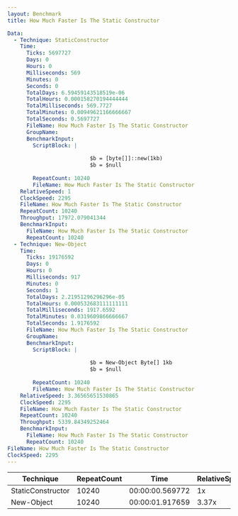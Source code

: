 ```yaml
---
layout: Benchmark
title: How Much Faster Is The Static Constructor

Data: 
  - Technique: StaticConstructor
    Time: 
      Ticks: 5697727
      Days: 0
      Hours: 0
      Milliseconds: 569
      Minutes: 0
      Seconds: 0
      TotalDays: 6.59459143518519e-06
      TotalHours: 0.000158270194444444
      TotalMilliseconds: 569.7727
      TotalMinutes: 0.00949621166666667
      TotalSeconds: 0.5697727
      FileName: How Much Faster Is The Static Constructor
      GroupName: 
      BenchmarkInput: 
        ScriptBlock: |
          
                          $b = [byte[]]::new(1kb)
                          $b = $null
                      
        RepeatCount: 10240
        FileName: How Much Faster Is The Static Constructor
    RelativeSpeed: 1
    ClockSpeed: 2295
    FileName: How Much Faster Is The Static Constructor
    RepeatCount: 10240
    Throughput: 17972.079041344
    BenchmarkInput: 
      FileName: How Much Faster Is The Static Constructor
      RepeatCount: 10240
  - Technique: New-Object
    Time: 
      Ticks: 19176592
      Days: 0
      Hours: 0
      Milliseconds: 917
      Minutes: 0
      Seconds: 1
      TotalDays: 2.21951296296296e-05
      TotalHours: 0.000532683111111111
      TotalMilliseconds: 1917.6592
      TotalMinutes: 0.0319609866666667
      TotalSeconds: 1.9176592
      FileName: How Much Faster Is The Static Constructor
      GroupName: 
      BenchmarkInput: 
        ScriptBlock: |
          
                          $b = New-Object Byte[] 1kb
                          $b = $null
                      
        RepeatCount: 10240
        FileName: How Much Faster Is The Static Constructor
    RelativeSpeed: 3.36565651530865
    ClockSpeed: 2295
    FileName: How Much Faster Is The Static Constructor
    RepeatCount: 10240
    Throughput: 5339.84349252464
    BenchmarkInput: 
      FileName: How Much Faster Is The Static Constructor
      RepeatCount: 10240
FileName: How Much Faster Is The Static Constructor
ClockSpeed: 2295
---
```





|Technique        |RepeatCount|Time           |RelativeSpeed|Throughput|
|-----------------|-----------|---------------|-------------|----------|
|StaticConstructor|10240      |00:00:00.569772|1x           |17972.08/s|
|New-Object       |10240      |00:00:01.917659|3.37x        |5339.84/s |
